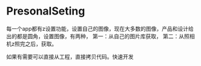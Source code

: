 # PresonalSeting
每一个app都有z设置功能，设置自己的图像，现在大多数的图像，产品和设计给出的都是圆角，设置图像，有两种，
第一：从自己的图片库获取，
第二：从照相机z照完之后，获取。

如果有需要可以直接从工程，直接拷贝代码。快速开发
